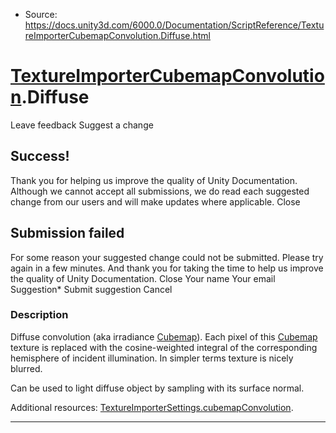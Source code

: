 * Source: https://docs.unity3d.com/6000.0/Documentation/ScriptReference/TextureImporterCubemapConvolution.Diffuse.html

#  [TextureImporterCubemapConvolution](https://docs.unity3d.com/6000.0/Documentation/ScriptReference/TextureImporterCubemapConvolution.html).Diffuse
Leave feedback
Suggest a change
## Success!
Thank you for helping us improve the quality of Unity Documentation. Although we cannot accept all submissions, we do read each suggested change from our users and will make updates where applicable.
Close
## Submission failed
For some reason your suggested change could not be submitted. Please <a>try again</a> in a few minutes. And thank you for taking the time to help us improve the quality of Unity Documentation.
Close
Your name Your email Suggestion* Submit suggestion
Cancel
### Description
Diffuse convolution (aka irradiance [Cubemap](https://docs.unity3d.com/6000.0/Documentation/ScriptReference/Cubemap.html)).
Each pixel of this [Cubemap](https://docs.unity3d.com/6000.0/Documentation/ScriptReference/Cubemap.html) texture is replaced with the cosine-weighted integral of the corresponding hemisphere of incident illumination. In simpler terms texture is nicely blurred.  
  
Can be used to light diffuse object by sampling with its surface normal.  
  
Additional resources: [TextureImporterSettings.cubemapConvolution](https://docs.unity3d.com/6000.0/Documentation/ScriptReference/TextureImporterSettings-cubemapConvolution.html).
* * *
